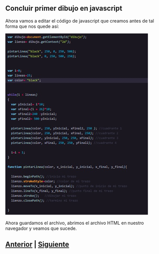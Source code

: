 ## Concluir primer dibujo en javascript

Ahora vamos a editar el código de javascript que creamos antes de tal forma que nos quede así: 

![ss_js2](/Talleres/Mi_primer_lenguaje_Javascript/ss_js2.jpg)

Ahora guardamos el archivo, abrimos el archivo HTML en nuestro navegador y veamos que sucede.

## [Anterior](Page4.md) | [Siguiente](Page6.md)

